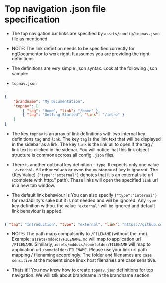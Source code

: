 # Top navigation .json file specification


* The top navigation bar links are specified by `assets/config/topnav.json` file as mentioned.


* NOTE: The link definition needs to be specified correctly for ngDocumentor to work right. It assumes you are providing the right definitions.


* The definitions are very simple .json syntax. Look at the following .json sample:


* `topnav.json`

```json

{
    "brandname": "My Documentation",
    "topnav": [
        { "tag": "Home", "link": "/home" },
        { "tag": "Getting Started", "link": "/intro" }
    ]
}

```


* The key `topnav` is an array of link definitions with two internal key definitions `tag` and `link`. The key `tag` is the link text that will be displayed in the sidebar as a link. The key `link` is the link url to open if the tag / link text is clicked in the sidebar. You will notice that this link object structure is common accross all config `.json` files.


* There is another optional key definition - `type`. It expects only one value - `external`. All other values or even the existance of key is ignored. The {Key:Value} `{"type":"external"}` denotes that it is an external site url (complete with http:// path). These links will open the specified `link` url in a new tab window. 


* The default link behaviour is You can also specify `{"type":"internal"}` for readability's sake but it is not needed and will be ignored. Any `type` key definition without the value `'external'` will be ignored and default link behaviour is applied.


```json

{ "tag": "Introduction", "type": "external", "link": "https://github.com/ngDocumentor/ngDocumentor" }

```


* NOTE: The path maps compulsorily to `/FILENAME` (without the .md). Example: `assets/mddocs/FILENAME.md` will map to application url `/FILENAME`. Similarly, `assets/mddocs/somefolder/FILENAME` will map to application url `/somefolder/FILENAME`. Please use your link url path mapping / filenaming accordingly. The folder and filenames are `case sensitive` at the moment since linux host filenames are case sensitive.


* Thats it!! You now know how to create `topnav.json` definitions for top navigation. We will talk about brandname  in the brandname section.

